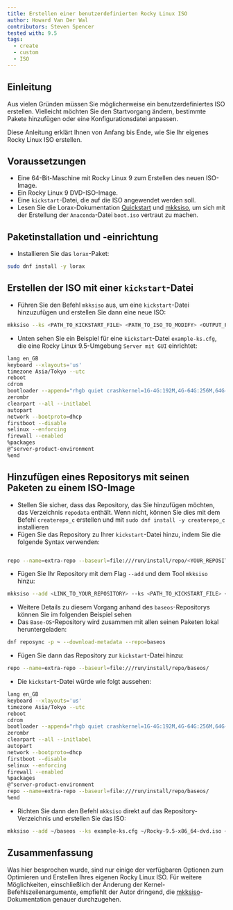 ```yaml
---
title: Erstellen einer benutzerdefinierten Rocky Linux ISO
author: Howard Van Der Wal
contributors: Steven Spencer
tested with: 9.5
tags:
  - create
  - custom
  - ISO
---
```


## Einleitung

Aus vielen Gründen müssen Sie möglicherweise ein benutzerdefiniertes ISO erstellen. Vielleicht möchten Sie den Startvorgang ändern, bestimmte Pakete hinzufügen oder eine Konfigurationsdatei anpassen.

Diese Anleitung erklärt Ihnen von Anfang bis Ende, wie Sie Ihr eigenes Rocky Linux ISO erstellen.

## Voraussetzungen

- Eine 64-Bit-Maschine mit Rocky Linux 9 zum Erstellen des neuen ISO-Image.
- Ein Rocky Linux 9 DVD-ISO-Image.
- Eine `kickstart`-Datei, die auf die ISO angewendet werden soll.
- Lesen Sie die Lorax-Dokumentation [Quickstart](https://weldr.io/lorax/lorax.html#quickstart) und [mkksiso](https://weldr.io/lorax/mkksiso.html), um sich mit der Erstellung der `Anaconda`-Datei `boot.iso` vertraut zu machen.

## Paketinstallation und -einrichtung

- Installieren Sie das `lorax`-Paket:

```bash
sudo dnf install -y lorax
```

## Erstellen der ISO mit einer `kickstart`-Datei

- Führen Sie den Befehl `mkksiso` aus, um eine `kickstart`-Datei hinzuzufügen und erstellen Sie dann eine neue ISO:

```bash
mkksiso --ks <PATH_TO_KICKSTART_FILE> <PATH_TO_ISO_TO_MODIFY> <OUTPUT_PATH_FOR_BUILT_ISO>
```

- Unten sehen Sie ein Beispiel für eine `kickstart`-Datei `example-ks.cfg`, die eine Rocky Linux 9.5-Umgebung `Server mit GUI` einrichtet:

```bash
lang en_GB
keyboard --xlayouts='us'
timezone Asia/Tokyo --utc
reboot
cdrom
bootloader --append="rhgb quiet crashkernel=1G-4G:192M,4G-64G:256M,64G-:512M"
zerombr
clearpart --all --initlabel
autopart
network --bootproto=dhcp
firstboot --disable
selinux --enforcing
firewall --enabled
%packages
@^server-product-environment
%end
```

## Hinzufügen eines Repositorys mit seinen Paketen zu einem ISO-Image

- Stellen Sie sicher, dass das Repository, das Sie hinzufügen möchten, das Verzeichnis `repodata` enthält. Wenn nicht, können Sie dies mit dem Befehl `createrepo_c` erstellen und mit `sudo dnf install -y createrepo_c` installieren
- Fügen Sie das Repository zu Ihrer `kickstart`-Datei hinzu, indem Sie die folgende Syntax verwenden:

```bash

repo --name=extra-repo --baseurl=file:///run/install/repo/<YOUR_REPOSITORY>/
```

- Fügen Sie Ihr Repository mit dem Flag `--add` und dem Tool `mkksiso` hinzu:

```bash
mkksiso --add <LINK_TO_YOUR_REPOSITORY> --ks <PATH_TO_KICKSTART_FILE> <PATH_TO_ISO_TO_MODIFY> <OUTPUT_PATH_FOR_BUILT_ISO>
```

- Weitere Details zu diesem Vorgang anhand des `baseos`-Repositorys können Sie im folgenden Beispiel sehen
- Das `Base-OS`-Repository wird zusammen mit allen seinen Paketen lokal heruntergeladen:

```bash
dnf reposync -p ~ --download-metadata --repo=baseos
```

- Fügen Sie dann das Repository zur `kickstart`-Datei hinzu:

```bash
repo --name=extra-repo --baseurl=file:///run/install/repo/baseos/
```

- Die `kickstart`-Datei würde wie folgt aussehen:

```bash
lang en_GB
keyboard --xlayouts='us'
timezone Asia/Tokyo --utc
reboot
cdrom
bootloader --append="rhgb quiet crashkernel=1G-4G:192M,4G-64G:256M,64G-:512M"
zerombr
clearpart --all --initlabel
autopart
network --bootproto=dhcp
firstboot --disable
selinux --enforcing
firewall --enabled
%packages
@^server-product-environment
repo --name=extra-repo --baseurl=file:///run/install/repo/baseos/
%end
```

- Richten Sie dann den Befehl `mkksiso` direkt auf das Repository-Verzeichnis und erstellen Sie das ISO:

```bash
mkksiso --add ~/baseos --ks example-ks.cfg ~/Rocky-9.5-x86_64-dvd.iso ~/Rocky-9.5-x86_64-dvd-new.iso
```

## Zusammenfassung

Was hier besprochen wurde, sind nur einige der verfügbaren Optionen zum Optimieren und Erstellen Ihres eigenen Rocky Linux ISO. Für weitere Möglichkeiten, einschließlich der Änderung der Kernel-Befehlszeilenargumente, empfiehlt der Autor dringend, die [mkksiso](https://weldr.io/lorax/mkksiso.html)-Dokumentation genauer durchzugehen.
